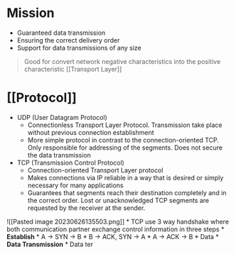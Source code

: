 # Mission
* Guaranteed data transmission
* Ensuring the correct delivery order
* Support for data transmissions of any size

> Good for convert network negative characteristics into the positive characteristic
[[Transport Layer]]
# [[Protocol]] 
* UDP  (User Datagram Protocol)
	* Connectionless Transport Layer Protocol. Transmission take place without previous connection establishment
	* More simple protocol in contrast to the connection-oriented TCP.  Only responsible for addressing of the segments. Does not secure the data transmission
* TCP (Transmission Control Protocol)
	* Connection-oriented Transport Layer protocol
	* Makes connections via IP reliable in a way that is desired or simply necessary for many applications
	* Guarantees that segments reach their destination completely and in the correct order. Lost or unacknowledged TCP segments are requested by the receiver at the sender.

![[Pasted image 20230626135503.png]]
	* TCP use 3 way handshake where both communication partner exchange control information in three steps
	* **Establish**
		* A -> SYN -> B 
		* B -> ACK, SYN -> A
		* A -> ACK -> B
		* Data
	* **Data Transmission**
	* Data ter

	